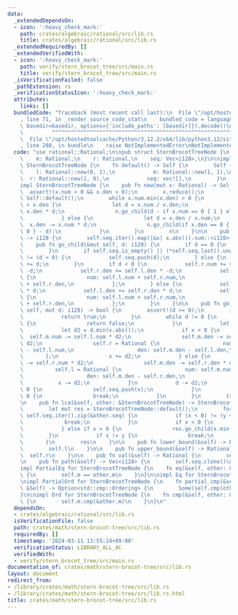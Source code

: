 ```yaml
---
data:
  _extendedDependsOn:
  - icon: ':heavy_check_mark:'
    path: crates/algebraic/rational/src/lib.rs
    title: crates/algebraic/rational/src/lib.rs
  _extendedRequiredBy: []
  _extendedVerifiedWith:
  - icon: ':heavy_check_mark:'
    path: verify/stern_brocot_tree/src/main.rs
    title: verify/stern_brocot_tree/src/main.rs
  _isVerificationFailed: false
  _pathExtension: rs
  _verificationStatusIcon: ':heavy_check_mark:'
  attributes:
    links: []
  bundledCode: "Traceback (most recent call last):\n  File \"/opt/hostedtoolcache/Python/3.12.2/x64/lib/python3.12/site-packages/onlinejudge_verify/documentation/build.py\"\
    , line 71, in _render_source_code_stat\n    bundled_code = language.bundle(stat.path,\
    \ basedir=basedir, options={'include_paths': [basedir]}).decode()\n          \
    \         ^^^^^^^^^^^^^^^^^^^^^^^^^^^^^^^^^^^^^^^^^^^^^^^^^^^^^^^^^^^^^^^^^^^^^^^^^^^^^^^^^\n\
    \  File \"/opt/hostedtoolcache/Python/3.12.2/x64/lib/python3.12/site-packages/onlinejudge_verify/languages/rust.py\"\
    , line 288, in bundle\n    raise NotImplementedError\nNotImplementedError\n"
  code: "use rational::Rational;\n\npub struct SternBrocotTreeNode {\n    l: Rational,\n\
    \    m: Rational,\n    r: Rational,\n    seq: Vec<i128>,\n}\n\nimpl Default for\
    \ SternBrocotTreeNode {\n    fn default() -> Self {\n        Self {\n        \
    \    l: Rational::new(0, 1),\n            m: Rational::new(1, 1),\n          \
    \  r: Rational::new(1, 0),\n            seq: vec![],\n        }\n    }\n}\n\n\
    impl SternBrocotTreeNode {\n    pub fn new(mut x: Rational) -> Self {\n      \
    \  assert!(x.num > 0 && x.den > 0);\n        x.reduce();\n        let mut n =\
    \ Self::default();\n        while x.num.min(x.den) > 0 {\n            if x.num\
    \ > x.den {\n                let d = x.num / x.den;\n                x.num -=\
    \ x.den * d;\n                n.go_child(d - if x.num == 0 { 1 } else { 0 });\n\
    \            } else {\n                let d = x.den / x.num;\n              \
    \  x.den -= x.num * d;\n                n.go_child(if x.den == 0 { 1 } else {\
    \ 0 } - d);\n            }\n        }\n        n\n    }\n\n    pub fn depth(&self)\
    \ -> i128 {\n        self.seq.iter().map(|&x| x.abs()).sum::<i128>()\n    }\n\n\
    \    pub fn go_child(&mut self, d: i128) {\n        if d == 0 {\n            return;\n\
    \        }\n        if self.seq.is_empty() || (*self.seq.last().unwrap() < 0)\
    \ != (d < 0) {\n            self.seq.push(d);\n        } else {\n            *self.seq.last_mut().unwrap()\
    \ += d;\n        }\n        if d < 0 {\n            self.r.num += self.l.num *\
    \ -d;\n            self.r.den += self.l.den * -d;\n            self.m = Rational\
    \ {\n                num: self.l.num + self.r.num,\n                den: self.l.den\
    \ + self.r.den,\n            };\n        } else {\n            self.l.num += self.r.num\
    \ * d;\n            self.l.den += self.r.den * d;\n            self.m = Rational\
    \ {\n                num: self.l.num + self.r.num,\n                den: self.l.den\
    \ + self.r.den,\n            };\n        }\n    }\n\n    pub fn go_parent(&mut\
    \ self, mut d: i128) -> bool {\n        assert!(d >= 0);\n        if d == 0 {\n\
    \            return true;\n        }\n        while d != 0 {\n            if self.seq.is_empty()\
    \ {\n                return false;\n            }\n            let mut x = self.seq.pop().unwrap();\n\
    \            let d2 = d.min(x.abs());\n            if x < 0 {\n              \
    \  self.m.num -= self.l.num * d2;\n                self.m.den -= self.l.den *\
    \ d2;\n                self.r = Rational {\n                    num: self.m.num\
    \ - self.l.num,\n                    den: self.m.den - self.l.den,\n         \
    \       };\n                x += d2;\n            } else {\n                self.m.num\
    \ -= self.r.num * d2;\n                self.m.den -= self.r.den * d2;\n      \
    \          self.l = Rational {\n                    num: self.m.num - self.r.num,\n\
    \                    den: self.m.den - self.r.den,\n                };\n     \
    \           x -= d2;\n            }\n            d -= d2;\n            if x !=\
    \ 0 {\n                self.seq.push(x);\n            }\n            if d2 ==\
    \ 0 {\n                break;\n            }\n        }\n        true\n    }\n\
    \n    pub fn lca(&self, other: &SternBrocotTreeNode) -> SternBrocotTreeNode {\n\
    \        let mut res = SternBrocotTreeNode::default();\n        for (&x, &y) in\
    \ self.seq.iter().zip(&other.seq) {\n            if (x < 0) != (y < 0) {\n   \
    \             break;\n            }\n            if x < 0 {\n                res.go_child(x.max(y));\n\
    \            } else if x > 0 {\n                res.go_child(x.min(y));\n    \
    \        }\n            if x != y {\n                break;\n            }\n \
    \       }\n        res\n    }\n\n    pub fn lower_bound(&self) -> Rational {\n\
    \        self.l\n    }\n\n    pub fn upper_bound(&self) -> Rational {\n      \
    \  self.r\n    }\n\n    pub fn val(&self) -> Rational {\n        self.m\n    }\n\
    \n    pub fn path(&self) -> Vec<i128> {\n        self.seq.clone()\n    }\n}\n\n\
    impl PartialEq for SternBrocotTreeNode {\n    fn eq(&self, other: &Self) -> bool\
    \ {\n        self.m == other.m\n    }\n}\n\nimpl Eq for SternBrocotTreeNode {}\n\
    \nimpl PartialOrd for SternBrocotTreeNode {\n    fn partial_cmp(&self, other:\
    \ &Self) -> Option<std::cmp::Ordering> {\n        Some(self.cmp(other))\n    }\n\
    }\n\nimpl Ord for SternBrocotTreeNode {\n    fn cmp(&self, other: &Self) -> std::cmp::Ordering\
    \ {\n        self.m.cmp(&other.m)\n    }\n}\n"
  dependsOn:
  - crates/algebraic/rational/src/lib.rs
  isVerificationFile: false
  path: crates/math/stern-brocot-tree/src/lib.rs
  requiredBy: []
  timestamp: '2024-03-11 13:55:24+09:00'
  verificationStatus: LIBRARY_ALL_AC
  verifiedWith:
  - verify/stern_brocot_tree/src/main.rs
documentation_of: crates/math/stern-brocot-tree/src/lib.rs
layout: document
redirect_from:
- /library/crates/math/stern-brocot-tree/src/lib.rs
- /library/crates/math/stern-brocot-tree/src/lib.rs.html
title: crates/math/stern-brocot-tree/src/lib.rs
---
```

